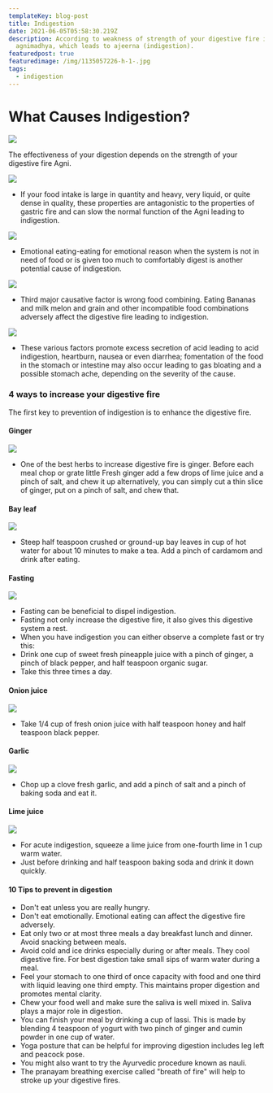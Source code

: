 ```yaml
---
templateKey: blog-post
title: Indigestion
date: 2021-06-05T05:58:30.219Z
description: According to weakness of strength of your digestive fire is known
  agnimadhya, which leads to ajeerna (indigestion).
featuredpost: true
featuredimage: /img/1135057226-h-1-.jpg
tags:
  - indigestion
---
```

<!--StartFragment-->

# What Causes Indigestion?

[![](https://1.bp.blogspot.com/-QpGHhGoqOPQ/YLceBHQoq8I/AAAAAAAAAcs/Y_eXUbxDVNk7vwIscNkf5KZIg7CWTUxbQCNcBGAsYHQ/s320/1.png)](https://www.blogger.com/u/1/blog/post/edit/7168298537165131910/4226949329450856384#)



The effectiveness of your digestion depends on the strength of your digestive fire Agni.



[![](https://1.bp.blogspot.com/-3cwBq_7lYnA/YLceLHaiMvI/AAAAAAAAAcw/2e0hwbjvBl4D5Lz2qUzyeZo_9e0bD-hbwCNcBGAsYHQ/s320/2.png)](https://www.blogger.com/u/1/blog/post/edit/7168298537165131910/4226949329450856384#)







* If your food intake is large in quantity and heavy, very liquid, or quite dense in quality, these properties are antagonistic to the properties of gastric fire and can slow the normal function of the Agni leading to indigestion.



[![](https://1.bp.blogspot.com/-ZmzbbxpkfhY/YLceaE_QOWI/AAAAAAAAAc8/Rlal3GfYyvsn8OIAD3Eg2qP7vrqLr5X1gCNcBGAsYHQ/s320/3.png)](https://www.blogger.com/u/1/blog/post/edit/7168298537165131910/4226949329450856384#)







* Emotional eating-eating for emotional reason when the system is not in need of food or is given too much to comfortably digest is another potential cause of indigestion.



[![](https://1.bp.blogspot.com/-qmL1dt8uon8/YLceSTZoSXI/AAAAAAAAAc4/a1X6VmJsposLgF-lU1jMNeK7_L-bdB81QCNcBGAsYHQ/s320/4.png)](https://www.blogger.com/u/1/blog/post/edit/7168298537165131910/4226949329450856384#)





* Third major causative factor is wrong food combining. Eating Bananas and milk melon and grain and other incompatible food combinations adversely affect the digestive fire leading to indigestion.



[![](https://1.bp.blogspot.com/-1qKQl1fZfiQ/YLcehruL4KI/AAAAAAAAAdE/v1jaxjrr0AYdBgAQ2o7gLz5g7Y680FNMwCNcBGAsYHQ/s320/5.png)](https://www.blogger.com/u/1/blog/post/edit/7168298537165131910/4226949329450856384#)







* These various factors promote excess secretion of acid leading to acid indigestion, heartburn, nausea or even diarrhea; fomentation of the food in the stomach or intestine may also occur leading to gas bloating and a possible stomach ache, depending on the severity of the cause.



### 4 ways to increase your digestive fire

The first key to prevention of indigestion is to enhance the digestive fire.

#### Ginger

[![](https://1.bp.blogspot.com/-Ap2DP9xA-OQ/YLcep6_R5RI/AAAAAAAAAdQ/7Ewdx4YmqNc7wapO_eXBS3RdpIxBTil5wCNcBGAsYHQ/s320/6.png)](https://www.blogger.com/u/1/blog/post/edit/7168298537165131910/4226949329450856384#)





* One of the best herbs to increase digestive fire is ginger. Before each meal chop or grate little Fresh ginger add a few drops of lime juice and a pinch of salt, and chew it up alternatively, you can simply cut a thin slice of ginger, put on a pinch of salt, and chew that.



#### Bay leaf

[![](https://1.bp.blogspot.com/-nfIrKuMB1XA/YLcewxOX4YI/AAAAAAAAAdU/LajEUAO60HM-seVWR0CMNp2ADu4M3eA-ACNcBGAsYHQ/s320/7.png)](https://www.blogger.com/u/1/blog/post/edit/7168298537165131910/4226949329450856384#)





* Steep half teaspoon crushed or ground-up bay leaves in cup of hot water for about 10 minutes to make a tea. Add a pinch of cardamom and drink after eating.



#### Fasting

[![](https://1.bp.blogspot.com/-4LOU2eZS6AM/YLce5DUV6TI/AAAAAAAAAdc/n8wK519iKSgyFhCm1kTA5-Lf9wrvhlu_wCNcBGAsYHQ/s320/8.png)](https://www.blogger.com/u/1/blog/post/edit/7168298537165131910/4226949329450856384#)





* Fasting can be beneficial to dispel indigestion.
* Fasting not only increase the digestive fire, it also gives this digestive system a rest.
* When you have indigestion you can either observe a complete fast or try this:
* Drink one cup of sweet fresh pineapple juice with a pinch of ginger, a pinch of black pepper, and half teaspoon organic sugar.
* Take this three times a day.



#### Onion juice

[![](https://1.bp.blogspot.com/-aXj0eb9uzSM/YLce_Ec1x3I/AAAAAAAAAdk/X6rKfkcmeOgI4k2tYSGOrgXOSucjdRgdgCNcBGAsYHQ/s320/9.png)](https://www.blogger.com/u/1/blog/post/edit/7168298537165131910/4226949329450856384#)





* Take 1/4 cup of fresh onion juice with half teaspoon honey and half teaspoon black pepper.



#### Garlic

[![](https://1.bp.blogspot.com/-ic3yOvTV6nk/YLcfF90BHHI/AAAAAAAAAds/p10lkq5AJOUpiFkULxKV3RjRDZCm71kYACNcBGAsYHQ/s320/10.png)](https://www.blogger.com/u/1/blog/post/edit/7168298537165131910/4226949329450856384#)





* Chop up a clove fresh garlic, and add a pinch of salt and a pinch of baking soda and eat it.



#### Lime juice

[![](https://1.bp.blogspot.com/-ae624LuLavA/YLcfMprQo1I/AAAAAAAAAd0/eYisUOLNDG8RJHgF1EwE-JkFwDxTnuBAwCNcBGAsYHQ/s320/11.png)](https://www.blogger.com/u/1/blog/post/edit/7168298537165131910/4226949329450856384#)





* For acute indigestion, squeeze a lime juice from one-fourth lime in 1 cup warm water.
* Just before drinking and half teaspoon baking soda and drink it down quickly.



#### 10 Tips to prevent in digestion



* Don't eat unless you are really hungry.
* Don't eat emotionally. Emotional eating can affect the digestive fire adversely.
* Eat only two or at most three meals a day breakfast lunch and dinner. Avoid snacking between meals.
* Avoid cold and ice drinks especially during or after meals. They cool digestive fire. For best digestion take small sips of warm water during a meal.
* Feel your stomach to one third of once capacity with food and one third with liquid leaving one third empty. This maintains proper digestion and promotes mental clarity.
* Chew your food well and make sure the saliva is well mixed in. Saliva plays a major role in digestion.
* You can finish your meal by drinking a cup of lassi. This is made by blending 4 teaspoon of yogurt with two pinch of ginger and cumin powder in one cup of water.
* Yoga posture that can be helpful for improving digestion includes leg left and peacock pose.
* You might also want to try the Ayurvedic procedure known as nauli.
* The pranayam breathing exercise called "breath of fire" will help to stroke up your digestive fires.

<!--EndFragment-->